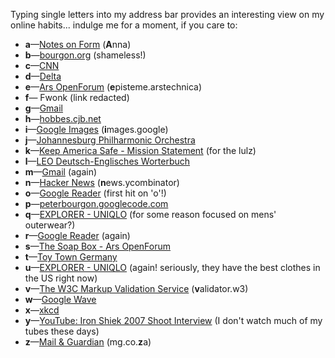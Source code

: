 Typing single letters into my address bar provides an interesting view on my online habits... indulge me for a moment, if you care to:

* **a**&mdash;[Notes on Form](http://annakostreva.blogspot.com/) (**A**nna)
* **b**&mdash;[bourgon.org](http://bourgon.org) (shameless!)
* **c**&mdash;[CNN](http://www.cnn.com)
* **d**&mdash;[Delta](http://www.delta.com)
* **e**&mdash;[Ars OpenForum](http://episteme.arstechnica.com/) (**e**pisteme.arstechnica)
* **f**&mdash; Fwonk (link redacted)
* **g**&mdash;[Gmail](https://mail.google.com/mail/?shva=1#inbox)
* **h**&mdash;[hobbes.cjb.net](http://hobbes.cjb.net/)
* **i**&mdash;[Google Images](http://images.google.com/) (**i**mages.google)
* **j**&mdash;[Johannesburg Philharmonic Orchestra](http://www.jpo.co.za/)
* **k**&mdash;[Keep America Safe - Mission Statement](http://www.keepamericasafe.com/?page_id=217) (for the lulz)
* **l**&mdash;[LEO Deutsch-Englisches Worterbuch](http://dict.leo.org/)
* **m**&mdash;[Gmail](https://mail.google.com/mail/?shva=1#inbox) (again)
* **n**&mdash;[Hacker News](http://news.ycombinator.com/) (**n**ews.ycombinator)
* **o**&mdash;[Google Reader](http://www.google.com/reader/view/#overview-page) (first hit on 'o'!)
* **p**&mdash;[peterbourgon.googlecode.com](http://peterbourgon.googlecode.com/)
* **q**&mdash;[EXPLORER - UNIQLO](http://www.uniqlo.com/us/explorer.html#/0/gen:men/cat:outer) (for some reason focused on mens' outerwear?)
* **r**&mdash;[Google Reader](http://www.google.com/reader/view/#overview-page) (again)
* **s**&mdash;[The Soap Box - Ars OpenForum](http://episteme.arstechnica.com/eve/forums/a/frm/f/28609695)
* **t**&mdash;[Toy Town Germany](http://www.toytowngermany.com/)
* **u**&mdash;[EXPLORER - UNIQLO](http://www.uniqlo.com/us/explorer.html) (again! seriously, they have the best clothes in the US right now)
* **v**&mdash;[The W3C Markup Validation Service](http://validator.w3.org/) (**v**alidator.w3)
* **w**&mdash;[Google Wave](http://wave.google.com/)
* **x**&mdash;[xkcd](http://xkcd.com/)
* **y**&mdash;[YouTube: Iron Shiek 2007 Shoot Interview](http://www.youtube.com/watch?v=mRRHvw0s1Yc) (I don't watch much of my tubes these days)
* **z**&mdash;[Mail &amp; Guardian](http://www.mg.co.za/) (mg.co.**z**a)
